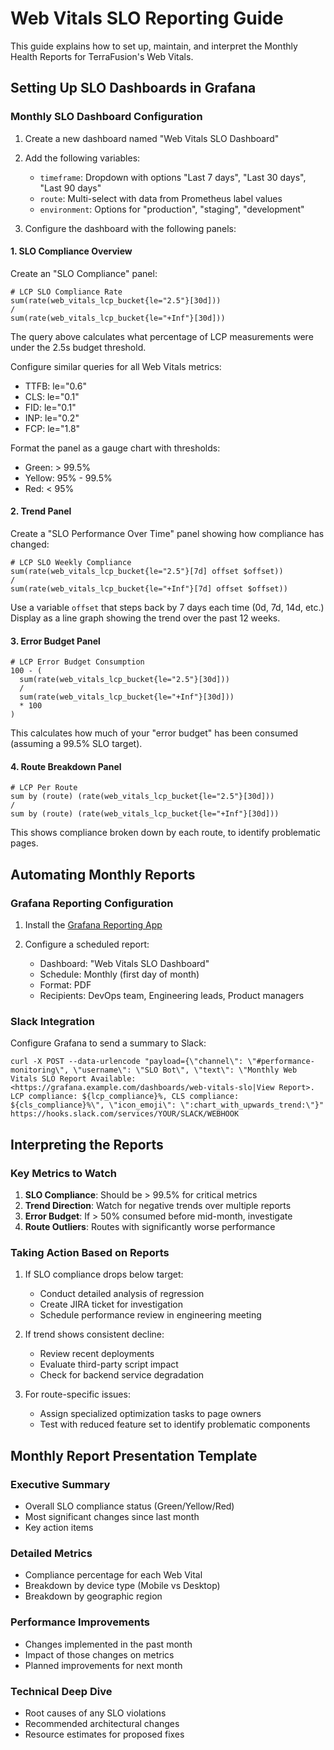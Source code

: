 # Web Vitals SLO Reporting Guide

This guide explains how to set up, maintain, and interpret the Monthly Health Reports for TerraFusion's Web Vitals.

## Setting Up SLO Dashboards in Grafana

### Monthly SLO Dashboard Configuration

1. Create a new dashboard named "Web Vitals SLO Dashboard"

2. Add the following variables:

   - `timeframe`: Dropdown with options "Last 7 days", "Last 30 days", "Last 90 days"
   - `route`: Multi-select with data from Prometheus label values
   - `environment`: Options for "production", "staging", "development"

3. Configure the dashboard with the following panels:

#### 1. SLO Compliance Overview

Create an "SLO Compliance" panel:

```
# LCP SLO Compliance Rate
sum(rate(web_vitals_lcp_bucket{le="2.5"}[30d]))
/
sum(rate(web_vitals_lcp_bucket{le="+Inf"}[30d]))
```

The query above calculates what percentage of LCP measurements were under the 2.5s budget threshold.

Configure similar queries for all Web Vitals metrics:

- TTFB: le="0.6"
- CLS: le="0.1"
- FID: le="0.1"
- INP: le="0.2"
- FCP: le="1.8"

Format the panel as a gauge chart with thresholds:

- Green: > 99.5%
- Yellow: 95% - 99.5%
- Red: < 95%

#### 2. Trend Panel

Create a "SLO Performance Over Time" panel showing how compliance has changed:

```
# LCP SLO Weekly Compliance
sum(rate(web_vitals_lcp_bucket{le="2.5"}[7d] offset $offset))
/
sum(rate(web_vitals_lcp_bucket{le="+Inf"}[7d] offset $offset))
```

Use a variable `offset` that steps back by 7 days each time (0d, 7d, 14d, etc.)
Display as a line graph showing the trend over the past 12 weeks.

#### 3. Error Budget Panel

```
# LCP Error Budget Consumption
100 - (
  sum(rate(web_vitals_lcp_bucket{le="2.5"}[30d]))
  /
  sum(rate(web_vitals_lcp_bucket{le="+Inf"}[30d]))
  * 100
)
```

This calculates how much of your "error budget" has been consumed (assuming a 99.5% SLO target).

#### 4. Route Breakdown Panel

```
# LCP Per Route
sum by (route) (rate(web_vitals_lcp_bucket{le="2.5"}[30d]))
/
sum by (route) (rate(web_vitals_lcp_bucket{le="+Inf"}[30d]))
```

This shows compliance broken down by each route, to identify problematic pages.

## Automating Monthly Reports

### Grafana Reporting Configuration

1. Install the [Grafana Reporting App](https://grafana.com/docs/grafana/latest/setup-grafana/plugins-and-data-sources/plugins/grafana-reporting-app/)

2. Configure a scheduled report:
   - Dashboard: "Web Vitals SLO Dashboard"
   - Schedule: Monthly (first day of month)
   - Format: PDF
   - Recipients: DevOps team, Engineering leads, Product managers

### Slack Integration

Configure Grafana to send a summary to Slack:

```
curl -X POST --data-urlencode "payload={\"channel\": \"#performance-monitoring\", \"username\": \"SLO Bot\", \"text\": \"Monthly Web Vitals SLO Report Available: <https://grafana.example.com/dashboards/web-vitals-slo|View Report>. LCP compliance: ${lcp_compliance}%, CLS compliance: ${cls_compliance}%\", \"icon_emoji\": \":chart_with_upwards_trend:\"}" https://hooks.slack.com/services/YOUR/SLACK/WEBHOOK
```

## Interpreting the Reports

### Key Metrics to Watch

1. **SLO Compliance**: Should be > 99.5% for critical metrics
2. **Trend Direction**: Watch for negative trends over multiple reports
3. **Error Budget**: If > 50% consumed before mid-month, investigate
4. **Route Outliers**: Routes with significantly worse performance

### Taking Action Based on Reports

1. If SLO compliance drops below target:

   - Conduct detailed analysis of regression
   - Create JIRA ticket for investigation
   - Schedule performance review in engineering meeting

2. If trend shows consistent decline:

   - Review recent deployments
   - Evaluate third-party script impact
   - Check for backend service degradation

3. For route-specific issues:
   - Assign specialized optimization tasks to page owners
   - Test with reduced feature set to identify problematic components

## Monthly Report Presentation Template

### Executive Summary

- Overall SLO compliance status (Green/Yellow/Red)
- Most significant changes since last month
- Key action items

### Detailed Metrics

- Compliance percentage for each Web Vital
- Breakdown by device type (Mobile vs Desktop)
- Breakdown by geographic region

### Performance Improvements

- Changes implemented in the past month
- Impact of those changes on metrics
- Planned improvements for next month

### Technical Deep Dive

- Root causes of any SLO violations
- Recommended architectural changes
- Resource estimates for proposed fixes
